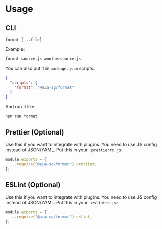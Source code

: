 # Usage

## CLI

```
format [...file]
```

Example:

```sh
format source.js anothersource.js
```

You can also put it in `package.json` scripts:

```json
{
  "scripts": {
    "format": "@aia-sg/format"
  }
}
```

And run it like:

```sh
npm run format
```

## Prettier (Optional)

Use this if you want to integrate with plugins.
You need to use JS config instead of JSON/YAML.
Put this in your `.prettierrc.js`:

```js
module.exports = {
  ...require("@aia-sg/format").prettier,
};
```

## ESLint (Optional)

Use this if you want to integrate with plugins.
You need to use JS config instead of JSON/YAML.
Put this in your `.eslintrc.js`:

```js
module.exports = {
  ...require("@aia-sg/format").eslint,
};
```
